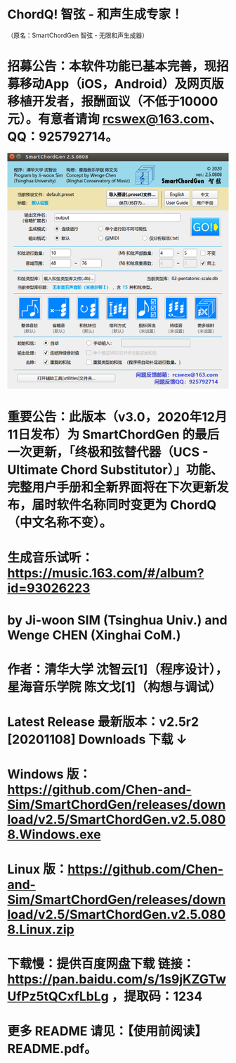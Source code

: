 # ChordQ! 智弦 - 和声生成专家！
（原名：SmartChordGen 智弦 - 无限和声生成器）
# 招募公告：本软件功能已基本完善，现招募移动App（iOS，Android）及网页版移植开发者，报酬面议（不低于10000元）。有意者请询 rcswex@163.com、QQ：925792714。
![Alt text](graphics/screenshots/SmartChordGen-main-screenshot.png)
# 重要公告：此版本（v3.0，2020年12月11日发布）为 SmartChordGen 的最后一次更新，「终极和弦替代器（UCS - Ultimate Chord Substitutor）」功能、完整用户手册和全新界面将在下次更新发布，届时软件名称同时变更为 ChordQ （中文名称不变）。
# 生成音乐试听：https://music.163.com/#/album?id=93026223
# by Ji-woon SIM (Tsinghua Univ.) and Wenge CHEN (Xinghai CoM.)
# 作者：清华大学  沈智云[1]（程序设计），  星海音乐学院  陈文戈[1]（构想与调试）
# Latest Release 最新版本：v2.5r2 [20201108] Downloads 下载 ↓ 
# Windows 版： https://github.com/Chen-and-Sim/SmartChordGen/releases/download/v2.5/SmartChordGen.v2.5.0808.Windows.exe
# Linux 版：https://github.com/Chen-and-Sim/SmartChordGen/releases/download/v2.5/SmartChordGen.v2.5.0808.Linux.zip
# 下载慢：提供百度网盘下载 链接：https://pan.baidu.com/s/1s9jKZGTwUfPz5tQCxfLbLg ，提取码：1234
# 更多 README 请见：【使用前阅读】README.pdf。
